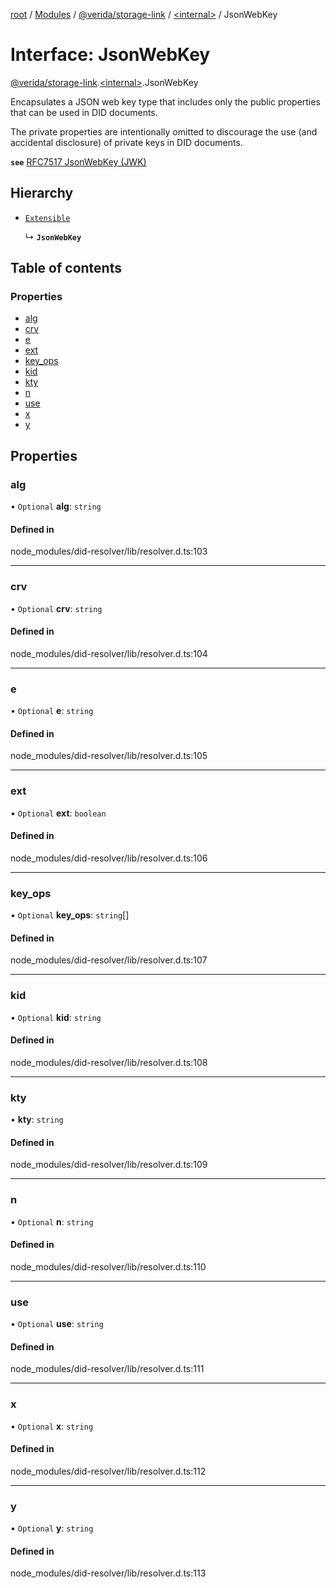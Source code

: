 [root](../README.md) / [Modules](../modules.md) / [@verida/storage-link](../modules/verida_storage_link.md) / [<internal\>](../modules/verida_storage_link._internal_.md) / JsonWebKey

# Interface: JsonWebKey

[@verida/storage-link](../modules/verida_storage_link.md).[<internal\>](../modules/verida_storage_link._internal_.md).JsonWebKey

Encapsulates a JSON web key type that includes only the public properties that
can be used in DID documents.

The private properties are intentionally omitted to discourage the use
(and accidental disclosure) of private keys in DID documents.

**`see`** [RFC7517 JsonWebKey (JWK)](https://www.rfc-editor.org/rfc/rfc7517)

## Hierarchy

- [`Extensible`](../modules/verida_storage_link._internal_.md#extensible)

  ↳ **`JsonWebKey`**

## Table of contents

### Properties

- [alg](verida_storage_link._internal_.JsonWebKey.md#alg)
- [crv](verida_storage_link._internal_.JsonWebKey.md#crv)
- [e](verida_storage_link._internal_.JsonWebKey.md#e)
- [ext](verida_storage_link._internal_.JsonWebKey.md#ext)
- [key\_ops](verida_storage_link._internal_.JsonWebKey.md#key_ops)
- [kid](verida_storage_link._internal_.JsonWebKey.md#kid)
- [kty](verida_storage_link._internal_.JsonWebKey.md#kty)
- [n](verida_storage_link._internal_.JsonWebKey.md#n)
- [use](verida_storage_link._internal_.JsonWebKey.md#use)
- [x](verida_storage_link._internal_.JsonWebKey.md#x)
- [y](verida_storage_link._internal_.JsonWebKey.md#y)

## Properties

### alg

• `Optional` **alg**: `string`

#### Defined in

node_modules/did-resolver/lib/resolver.d.ts:103

___

### crv

• `Optional` **crv**: `string`

#### Defined in

node_modules/did-resolver/lib/resolver.d.ts:104

___

### e

• `Optional` **e**: `string`

#### Defined in

node_modules/did-resolver/lib/resolver.d.ts:105

___

### ext

• `Optional` **ext**: `boolean`

#### Defined in

node_modules/did-resolver/lib/resolver.d.ts:106

___

### key\_ops

• `Optional` **key\_ops**: `string`[]

#### Defined in

node_modules/did-resolver/lib/resolver.d.ts:107

___

### kid

• `Optional` **kid**: `string`

#### Defined in

node_modules/did-resolver/lib/resolver.d.ts:108

___

### kty

• **kty**: `string`

#### Defined in

node_modules/did-resolver/lib/resolver.d.ts:109

___

### n

• `Optional` **n**: `string`

#### Defined in

node_modules/did-resolver/lib/resolver.d.ts:110

___

### use

• `Optional` **use**: `string`

#### Defined in

node_modules/did-resolver/lib/resolver.d.ts:111

___

### x

• `Optional` **x**: `string`

#### Defined in

node_modules/did-resolver/lib/resolver.d.ts:112

___

### y

• `Optional` **y**: `string`

#### Defined in

node_modules/did-resolver/lib/resolver.d.ts:113
